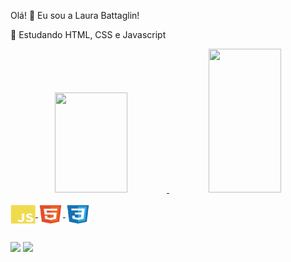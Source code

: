 Olá! 👋 Eu sou a Laura Battaglin!

🌱 Estudando HTML, CSS e Javascript
<div align="center">
 <a href="https://github.com/laurabattaglin">
 <img width="48%" height="160em"src="https://github-readme-stats.vercel.app/api?username=laurabattaglin&show_icons=true&theme=dracula&include_all_commits=true&count_private=true"/>
 <img width="48%" height="230em"src="https://github-readme-stats.vercel.app/api/top-langs/?username=laurabattaglin&layout=compact&langs_count=7&theme=dracula"/>
</div>
<div style="display: inline_block"><br>
 <img align="center" alt="Rafa-Js" height="30" width="40" src="https://raw.githubusercontent.com/devicons/devicon/master/icons/javascript/javascript-plain.svg">
 <img align="center" alt="Rafa-HTML" height="30" width="40" src="https://raw.githubusercontent.com/devicons/devicon/master/icons/html5/html5-original.svg">
 <img align="center" alt="Rafa-CSS" height="30" width="40" src="https://raw.githubusercontent.com/devicons/devicon/master/icons/css3/css3-original.svg">
 </div>
 
 ##
 
 <div> 

  <a href="https://instagram.com/lau.tavaress" target="_blank"><img src="https://img.shields.io/badge/-Instagram-%23E4405F?style=for-the-badge&logo=instagram&logoColor=white" target="_blank"></a>
  <a href = "mailto:laura.tandra@gmail.com"><img src="https://img.shields.io/badge/-Gmail-%23333?style=for-the-badge&logo=gmail&logoColor=white" target="_blank"></a>
 
  

